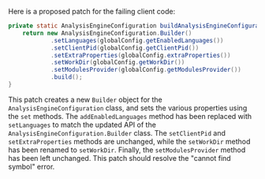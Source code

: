 Here is a proposed patch for the failing client code:

```java
private static AnalysisEngineConfiguration buildAnalysisEngineConfiguration() {
    return new AnalysisEngineConfiguration.Builder()
            .setLanguages(globalConfig.getEnabledLanguages())
            .setClientPid(globalConfig.getClientPid())
            .setExtraProperties(globalConfig.extraProperties())
            .setWorkDir(globalConfig.getWorkDir())
            .setModulesProvider(globalConfig.getModulesProvider())
            .build();
}
```

This patch creates a new `Builder` object for the `AnalysisEngineConfiguration` class, and sets the various properties using the `set` methods. The `addEnabledLanguages` method has been replaced with `setLanguages` to match the updated API of the `AnalysisEngineConfiguration.Builder` class. The `setClientPid` and `setExtraProperties` methods are unchanged, while the `setWorkDir` method has been renamed to `setWorkDir`. Finally, the `setModulesProvider` method has been left unchanged. This patch should resolve the "cannot find symbol" error.